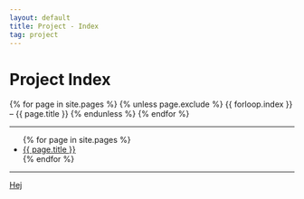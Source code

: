 ```yaml
---
layout: default
title: Project - Index
tag: project
---
```


# Project Index

{% for page in site.pages %}
{% unless page.exclude %}
{{ forloop.index }} – {{ page.title }}
{% endunless %}
{% endfor %}

<hr />

<ul>
{% for page in site.pages %}
	<li><a href="{{ page.url }}">{{ page.title }}</a></li>
{% endfor %}
</ul>

<hr />

<p><a href="{{ site.url }}/test/test-1/#test-test-1">Hej</a></p>